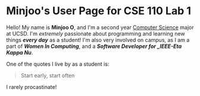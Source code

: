 # Minjoo's User Page for CSE 110 Lab 1

Hello! My name is **Minjoo O**, and I'm a second year <ins>Computer Science</ins> major at UCSD. I'm _extremely_ passionate about programming and learning new things ***every day*** as a student! I'm also very involved on campus, as I am a part of ***Women In Computing***, and a ***Software Developer for _IEEE-Eta Kappa Nu***.

One of the quotes I live by as a student is:
> Start early, start often

I rarely procastinate!

